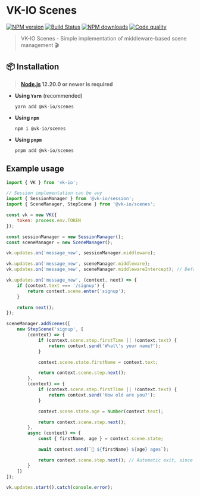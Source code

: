 # VK-IO Scenes

<a href="https://www.npmjs.com/package/@vk-io/scenes"><img src="https://img.shields.io/npm/v/@vk-io/scenes.svg?style=flat-square" alt="NPM version"></a>
<a href="https://github.com/negezor/vk-io/actions/workflows/tests.yml"><img src="https://img.shields.io/github/workflow/status/negezor/vk-io/VK-IO CI?style=flat-square" alt="Build Status"></a>
<a href="https://www.npmjs.com/package/@vk-io/scenes"><img src="https://img.shields.io/npm/dt/@vk-io/scenes.svg?style=flat-square" alt="NPM downloads"></a>
<a href="https://www.codacy.com/app/negezor/vk-io"><img src="https://img.shields.io/codacy/grade/25ee36d46e6e498981a74f8b0653aacc.svg?style=flat-square" alt="Code quality"></a>

> VK-IO Scenes - Simple implementation of middleware-based scene management 🎬

## 📦 Installation

> **[Node.js](https://nodejs.org/) 12.20.0 or newer is required**

- **Using `Yarn`** (recommended)
  ```shell
  yarn add @vk-io/scenes
  ```
- **Using `npm`**
  ```shell
  npm i @vk-io/scenes
  ```
- **Using `pnpm`**
  ```shell
  pnpm add @vk-io/scenes
  ```

## Example usage

```javascript
import { VK } from 'vk-io';

// Session implementation can be any
import { SessionManager } from '@vk-io/session';
import { SceneManager, StepScene } from '@vk-io/scenes';

const vk = new VK({
	token: process.env.TOKEN
});

const sessionManager = new SessionManager();
const sceneManager = new SceneManager();

vk.updates.on('message_new', sessionManager.middleware);

vk.updates.on('message_new', sceneManager.middleware);
vk.updates.on('message_new', sceneManager.middlewareIntercept); // Default scene entry handler

vk.updates.on('message_new', (context, next) => {
	if (context.text === '/signup') {
		return context.scene.enter('signup');
	}

	return next();
});

sceneManager.addScenes([
	new StepScene('signup', [
		(context) => {
			if (context.scene.step.firstTime || !context.text) {
				return context.send('What\'s your name?');
			}

			context.scene.state.firstName = context.text;

			return context.scene.step.next();
		},
		(context) => {
			if (context.scene.step.firstTime || !context.text) {
				return context.send('How old are you?');
			}

			context.scene.state.age = Number(context.text);

			return context.scene.step.next();
		},
		async (context) => {
			const { firstName, age } = context.scene.state;

			await context.send(`👤 ${firstName} ${age} ages`);

			return context.scene.step.next(); // Automatic exit, since this is the last scene
		}
	])
]);

vk.updates.start().catch(console.error);
```

